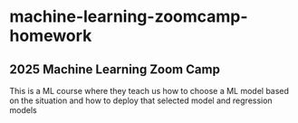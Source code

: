 # machine-learning-zoomcamp-homework
## 2025 Machine Learning Zoom Camp 

This is a ML course where they teach us how to choose a ML model based on the situation and how to deploy that selected model and regression models